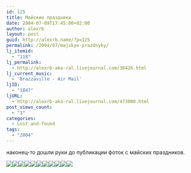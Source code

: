 ```yaml
---
id: 125
title: Майские праздники
date: 2004-07-09T17:45:00+02:00
author: alexrb
layout: post
guid: http://alexrb.name/?p=125
permalink: /2004/07/majskye-prazdnyky/
lj_itemid:
  - "118"
lj_permalink:
  - http://alexrb-aka-ral.livejournal.com/30426.html
lj_current_music:
  - 'Brazzaville - Air Mail'
ljID:
  - "1847"
ljURL:
  - http://alexrb-aka-ral.livejournal.com/473000.html
post_views_count:
  - "1"
categories:
  - Lost-and-found
tags:
  - "2004"
---
```

наконец-то дошли руки до публикации фоток с майских праздников.  
<!--more-->

![](http://img.lj.com.ua/alexrb-aka-ral/P1010230.jpg)![](http://img.lj.com.ua/alexrb-aka-ral/P1010231.jpg)![](http://img.lj.com.ua/alexrb-aka-ral/P1010232.jpg)![](http://img.lj.com.ua/alexrb-aka-ral/P1010233.jpg)![](http://img.lj.com.ua/alexrb-aka-ral/P1010234.jpg)![](http://img.lj.com.ua/alexrb-aka-ral/P1010235.jpg)![](http://img.lj.com.ua/alexrb-aka-ral/P1010236.jpg)![](http://img.lj.com.ua/alexrb-aka-ral/P1010238.jpg)![](http://img.lj.com.ua/alexrb-aka-ral/P1010239.jpg)![](http://img.lj.com.ua/alexrb-aka-ral/P1010240.jpg)![](http://img.lj.com.ua/alexrb-aka-ral/P1010242.jpg)